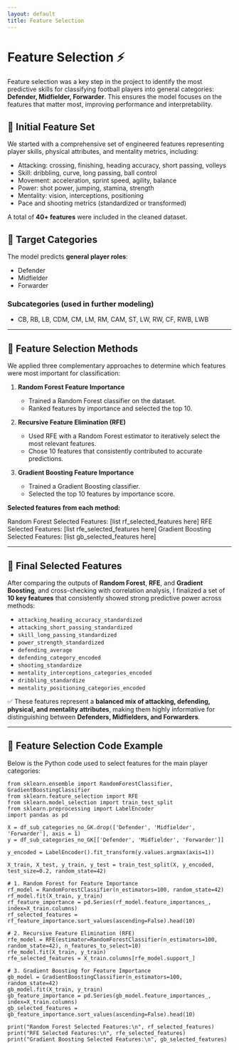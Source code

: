 ```yaml
---
layout: default
title: Feature Selection
---
```


# Feature Selection ⚡

Feature selection was a key step in the project to identify the most predictive skills for classifying football players into general categories: **Defender, Midfielder, Forwarder**. This ensures the model focuses on the features that matter most, improving performance and interpretability.

## 🔹 Initial Feature Set
We started with a comprehensive set of engineered features representing player skills, physical attributes, and mentality metrics, including:

- Attacking: crossing, finishing, heading accuracy, short passing, volleys  
- Skill: dribbling, curve, long passing, ball control  
- Movement: acceleration, sprint speed, agility, balance  
- Power: shot power, jumping, stamina, strength  
- Mentality: vision, interceptions, positioning  
- Pace and shooting metrics (standardized or transformed)  

A total of **40+ features** were included in the cleaned dataset.

## 🔹 Target Categories
The model predicts **general player roles**:

- Defender  
- Midfielder  
- Forwarder  

### Subcategories (used in further modeling)
- CB, RB, LB, CDM, CM, LM, RM, CAM, ST, LW, RW, CF, RWB, LWB  

---

## 🔹 Feature Selection Methods
We applied three complementary approaches to determine which features were most important for classification:

1. **Random Forest Feature Importance**  
   - Trained a Random Forest classifier on the dataset.  
   - Ranked features by importance and selected the top 10.  

2. **Recursive Feature Elimination (RFE)**  
   - Used RFE with a Random Forest estimator to iteratively select the most relevant features.  
   - Chose 10 features that consistently contributed to accurate predictions.  

3. **Gradient Boosting Feature Importance**  
   - Trained a Gradient Boosting classifier.  
   - Selected the top 10 features by importance score.  

**Selected features from each method:**

Random Forest Selected Features: [list rf_selected_features here]
RFE Selected Features: [list rfe_selected_features here]
Gradient Boosting Selected Features: [list gb_selected_features here]

---

## 🔹 Final Selected Features

After comparing the outputs of **Random Forest**, **RFE**, and **Gradient Boosting**, and cross-checking with correlation analysis, I finalized a set of **10 key features** that consistently showed strong predictive power across methods:

- `attacking_heading_accuracy_standardized`  
- `attacking_short_passing_standardized`  
- `skill_long_passing_standardized`  
- `power_strength_standardized`  
- `defending_average`  
- `defending_category_encoded`  
- `shooting_standardize`  
- `mentality_interceptions_categories_encoded`  
- `dribbling_standardize`  
- `mentality_positioning_categories_encoded`  

✅ These features represent a **balanced mix of attacking, defending, physical, and mentality attributes**, making them highly informative for distinguishing between **Defenders, Midfielders, and Forwarders**.  

---

## 🔹 Feature Selection Code Example

Below is the Python code used to select features for the main player categories:

```
from sklearn.ensemble import RandomForestClassifier, GradientBoostingClassifier
from sklearn.feature_selection import RFE
from sklearn.model_selection import train_test_split
from sklearn.preprocessing import LabelEncoder
import pandas as pd

X = df_sub_categories_no_GK.drop(['Defender', 'Midfielder', 'Forwarder'], axis = 1)
y = df_sub_categories_no_GK[['Defender', 'Midfielder', 'Forwarder']]

y_encoded = LabelEncoder().fit_transform(y.values.argmax(axis=1))

X_train, X_test, y_train, y_test = train_test_split(X, y_encoded, test_size=0.2, random_state=42)

# 1. Random Forest for Feature Importance
rf_model = RandomForestClassifier(n_estimators=100, random_state=42)
rf_model.fit(X_train, y_train)
rf_feature_importance = pd.Series(rf_model.feature_importances_, index=X_train.columns)
rf_selected_features = rf_feature_importance.sort_values(ascending=False).head(10)

# 2. Recursive Feature Elimination (RFE)
rfe_model = RFE(estimator=RandomForestClassifier(n_estimators=100, random_state=42), n_features_to_select=10)
rfe_model.fit(X_train, y_train)
rfe_selected_features = X_train.columns[rfe_model.support_]

# 3. Gradient Boosting for Feature Importance
gb_model = GradientBoostingClassifier(n_estimators=100, random_state=42)
gb_model.fit(X_train, y_train)
gb_feature_importance = pd.Series(gb_model.feature_importances_, index=X_train.columns)
gb_selected_features = gb_feature_importance.sort_values(ascending=False).head(10)

print("Random Forest Selected Features:\n", rf_selected_features)
print("RFE Selected Features:\n", rfe_selected_features)
print("Gradient Boosting Selected Features:\n", gb_selected_features)

```


